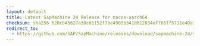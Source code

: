 ```yaml
---
layout: default
title: Latest SapMachine 24 Release for macos-aarch64
checksum: sha256 620cb45627a30cd1152f7be4903b341d612034af766ff5711e40a35f04672537
redirect_to:
  - https://github.com/SAP/SapMachine/releases/download/sapmachine-24/sapmachine-jdk-24_macos-aarch64_bin.tar.gz
---
```

